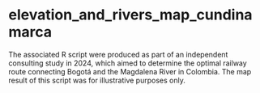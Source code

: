 # elevation_and_rivers_map_cundinamarca
The associated R script were produced as part of an independent consulting study in 2024, which aimed to determine the optimal railway route connecting Bogotá and the Magdalena River in Colombia. The map result of this script was for illustrative purposes only.
